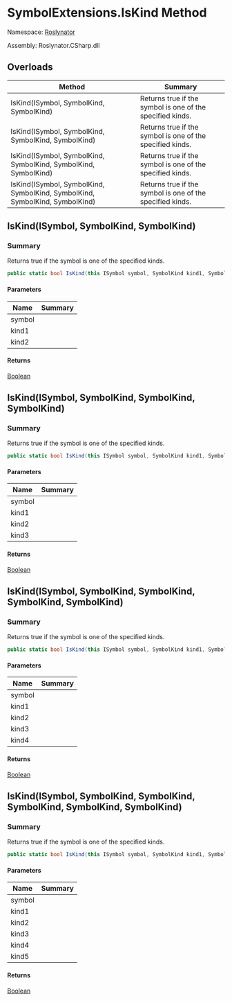# SymbolExtensions\.IsKind Method

Namespace: [Roslynator](../../README.md)

Assembly: Roslynator\.CSharp\.dll

## Overloads

| Method | Summary |
| ------ | ------- |
| IsKind\(ISymbol, SymbolKind, SymbolKind\) | Returns true if the symbol is one of the specified kinds\. |
| IsKind\(ISymbol, SymbolKind, SymbolKind, SymbolKind\) | Returns true if the symbol is one of the specified kinds\. |
| IsKind\(ISymbol, SymbolKind, SymbolKind, SymbolKind, SymbolKind\) | Returns true if the symbol is one of the specified kinds\. |
| IsKind\(ISymbol, SymbolKind, SymbolKind, SymbolKind, SymbolKind, SymbolKind\) | Returns true if the symbol is one of the specified kinds\. |

## IsKind\(ISymbol, SymbolKind, SymbolKind\)

### Summary

Returns true if the symbol is one of the specified kinds\.

```csharp
public static bool IsKind(this ISymbol symbol, SymbolKind kind1, SymbolKind kind2)
```

#### Parameters

| Name | Summary |
| ---- | ------- |
| symbol | |
| kind1 | |
| kind2 | |

#### Returns

[Boolean](https://docs.microsoft.com/en-us/dotnet/api/system.boolean)

## IsKind\(ISymbol, SymbolKind, SymbolKind, SymbolKind\)

### Summary

Returns true if the symbol is one of the specified kinds\.

```csharp
public static bool IsKind(this ISymbol symbol, SymbolKind kind1, SymbolKind kind2, SymbolKind kind3)
```

#### Parameters

| Name | Summary |
| ---- | ------- |
| symbol | |
| kind1 | |
| kind2 | |
| kind3 | |

#### Returns

[Boolean](https://docs.microsoft.com/en-us/dotnet/api/system.boolean)

## IsKind\(ISymbol, SymbolKind, SymbolKind, SymbolKind, SymbolKind\)

### Summary

Returns true if the symbol is one of the specified kinds\.

```csharp
public static bool IsKind(this ISymbol symbol, SymbolKind kind1, SymbolKind kind2, SymbolKind kind3, SymbolKind kind4)
```

#### Parameters

| Name | Summary |
| ---- | ------- |
| symbol | |
| kind1 | |
| kind2 | |
| kind3 | |
| kind4 | |

#### Returns

[Boolean](https://docs.microsoft.com/en-us/dotnet/api/system.boolean)

## IsKind\(ISymbol, SymbolKind, SymbolKind, SymbolKind, SymbolKind, SymbolKind\)

### Summary

Returns true if the symbol is one of the specified kinds\.

```csharp
public static bool IsKind(this ISymbol symbol, SymbolKind kind1, SymbolKind kind2, SymbolKind kind3, SymbolKind kind4, SymbolKind kind5)
```

#### Parameters

| Name | Summary |
| ---- | ------- |
| symbol | |
| kind1 | |
| kind2 | |
| kind3 | |
| kind4 | |
| kind5 | |

#### Returns

[Boolean](https://docs.microsoft.com/en-us/dotnet/api/system.boolean)

